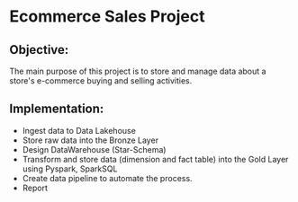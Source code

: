 # Ecommerce Sales Project
## Objective: 
The main purpose of this project is to store and manage data about a store's e-commerce buying and selling activities.
## Implementation:
* Ingest data to Data Lakehouse
* Store raw data into the Bronze Layer
* Design DataWarehouse (Star-Schema)
* Transform and store data (dimension and fact table) into the Gold Layer using Pyspark, SparkSQL
* Create data pipeline to automate the process.
* Report
